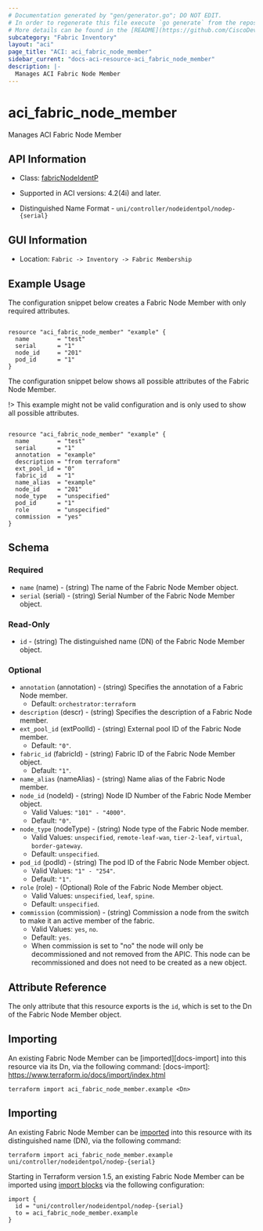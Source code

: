 ```yaml
---
# Documentation generated by "gen/generator.go"; DO NOT EDIT.
# In order to regenerate this file execute `go generate` from the repository root.
# More details can be found in the [README](https://github.com/CiscoDevNet/terraform-provider-aci/blob/master/README.md).
subcategory: "Fabric Inventory"
layout: "aci"
page_title: "ACI: aci_fabric_node_member"
sidebar_current: "docs-aci-resource-aci_fabric_node_member"
description: |-
  Manages ACI Fabric Node Member
---
```


# aci_fabric_node_member #

Manages ACI Fabric Node Member

## API Information ##

* Class: [fabricNodeIdentP](https://pubhub.devnetcloud.com/media/model-doc-latest/docs/app/index.html#/objects/fabricNodeIdentP/overview)

* Supported in ACI versions: 4.2(4i) and later.

* Distinguished Name Format - `uni/controller/nodeidentpol/nodep-{serial}`

## GUI Information ##

* Location: `Fabric -> Inventory -> Fabric Membership`

## Example Usage ##


The configuration snippet below creates a Fabric Node Member with only required attributes.

```hcl

resource "aci_fabric_node_member" "example" {
  name        = "test"
  serial      = "1"
  node_id     = "201"
  pod_id      = "1"
}

```
The configuration snippet below shows all possible attributes of the Fabric Node Member.

!> This example might not be valid configuration and is only used to show all possible attributes.

```hcl

resource "aci_fabric_node_member" "example" {
  name        = "test"
  serial      = "1"
  annotation  = "example"
  description = "from terraform"
  ext_pool_id = "0"
  fabric_id   = "1"
  name_alias  = "example"
  node_id     = "201"
  node_type   = "unspecified"
  pod_id      = "1"
  role        = "unspecified"
  commission  = "yes"
}

```
## Schema ##

### Required ###

* `name` (name) - (string) The name of the Fabric Node Member object.
* `serial` (serial) - (string) Serial Number of the Fabric Node Member object.

### Read-Only ###

* `id` - (string) The distinguished name (DN) of the Fabric Node Member object.

### Optional ###

* `annotation` (annotation) - (string) Specifies the annotation of a Fabric Node member.
  - Default: `orchestrator:terraform`
* `description` (descr) - (string) Specifies the description of a Fabric Node member.
* `ext_pool_id` (extPoolId) - (string) External pool ID of the Fabric Node member.
  - Default: `"0"`.
* `fabric_id` (fabricId) - (string) Fabric ID of the Fabric Node Member object.
  - Default: `"1"`.
* `name_alias` (nameAlias) - (string) Name alias of the Fabric Node member.
* `node_id` (nodeId) -  (string) Node ID Number of the Fabric Node Member object.
  - Valid Values: `"101" - "4000"`.
  - Default: `"0"`.
* `node_type` (nodeType) -  (string) Node type of the Fabric Node member.
  - Valid Values: `unspecified`, `remote-leaf-wan`, `tier-2-leaf`, `virtual`, `border-gateway`.
  - Default: `unspecified`.
* `pod_id` (podId) -  (string) The pod ID of the Fabric Node Member object.
  - Valid Values: `"1" - "254"`.
  - Default: `"1"`.
* `role` (role) -  (Optional) Role of the Fabric Node Member object.
  - Valid Values: `unspecified`, `leaf`, `spine`.
  - Default: `unspecified`.
* `commission` (commission) -  (string) Commission a node from the switch to make it an active member of the fabric.
  - Valid Values: `yes`, `no`.
  - Default: `yes`.
  - When commission is set to "no" the node will only be decommissioned and not removed from the APIC. This node can be recommissioned and does not need to be created as a new object.

## Attribute Reference

The only attribute that this resource exports is the `id`, which is set to the
Dn of the Fabric Node Member object.

## Importing

An existing Fabric Node Member can be [imported][docs-import] into this resource via its Dn, via the following command:
[docs-import]: https://www.terraform.io/docs/import/index.html

```
terraform import aci_fabric_node_member.example <Dn>
```
## Importing

An existing Fabric Node Member can be [imported](https://www.terraform.io/docs/import/index.html) into this resource with its distinguished name (DN), via the following command:

```
terraform import aci_fabric_node_member.example uni/controller/nodeidentpol/nodep-{serial}
```

Starting in Terraform version 1.5, an existing Fabric Node Member can be imported
using [import blocks](https://developer.hashicorp.com/terraform/language/import) via the following configuration:

```
import {
  id = "uni/controller/nodeidentpol/nodep-{serial}
  to = aci_fabric_node_member.example
}
```